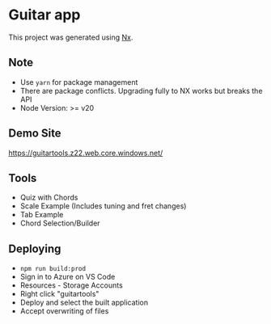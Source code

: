 # Guitar app

This project was generated using [Nx](https://nx.dev).

## Note

- Use `yarn` for package management
- There are package conflicts. Upgrading fully to NX works but breaks the API
- Node Version: >= v20

## Demo Site

https://guitartools.z22.web.core.windows.net/

## Tools

- Quiz with Chords
- Scale Example (Includes tuning and fret changes)
- Tab Example
- Chord Selection/Builder

## Deploying

- `npm run build:prod`
- Sign in to Azure on VS Code
- Resources - Storage Accounts
- Right click "guitartools"
- Deploy and select the built application
- Accept overwriting of files
